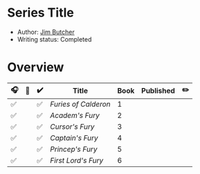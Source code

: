 # Series Title

- Author: [Jim Butcher](../../authors.md#jim-butcher)
- Writing status: Completed

# Overview

| 🎧 | 📱 | ✔️ | Title | Book | Published | ✏️ |
| - | - | - | - | - | - | - |
| ✅ | | ✅ | _Furies of Calderon_ | 1 |  | |
| ✅ | | ✅ | _Academ's Fury_ | 2 |  | |
| ✅ | | ✅ | _Cursor's Fury_ | 3 |  | |
| ✅ | | ✅ | _Captain's Fury_ | 4 |  | |
| ✅ | | ✅ | _Princep's Fury_ | 5 |  | |
| ✅ | | ✅ | _First Lord's Fury_ | 6 |  | |
